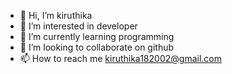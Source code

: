 - 👋 Hi, I’m kiruthika
- 👀 I’m interested in developer
- 🌱 I’m currently learning programming
- 💞️ I’m looking to collaborate on github
- 📫 How to reach me kiruthika182002@gmail.com

<!---
kiruthika is a ✨ special ✨ repository because its `README.md` (this file) appears on your GitHub profile.
You can click the Preview link to take a look at your changes.
--->

